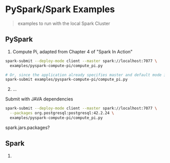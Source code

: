 # PySpark/Spark Examples

> examples to run with the local Spark Cluster


## PySpark 

1. Compute Pi, adapted from Chapter 4 of "Spark In Action"

```bash
spark-submit --deploy-mode client --master spark://localhost:7077 \
  examples/pyspark-compute-pi/compute_pi.py

# Or, since the application already specifies master and default mode is "client"
spark-submit examples/pyspark-compute-pi/compute_pi.py
```

2.  ...

Submit with JAVA dependencies

```bash
spark-submit --deploy-mode client --master spark://localhost:7077 \
  --packages org.postgresql:postgresql:42.2.24 \
  examples/pyspark-compute-pi/compute_pi.py 
```

spark.jars.packages?

## Spark

1. 